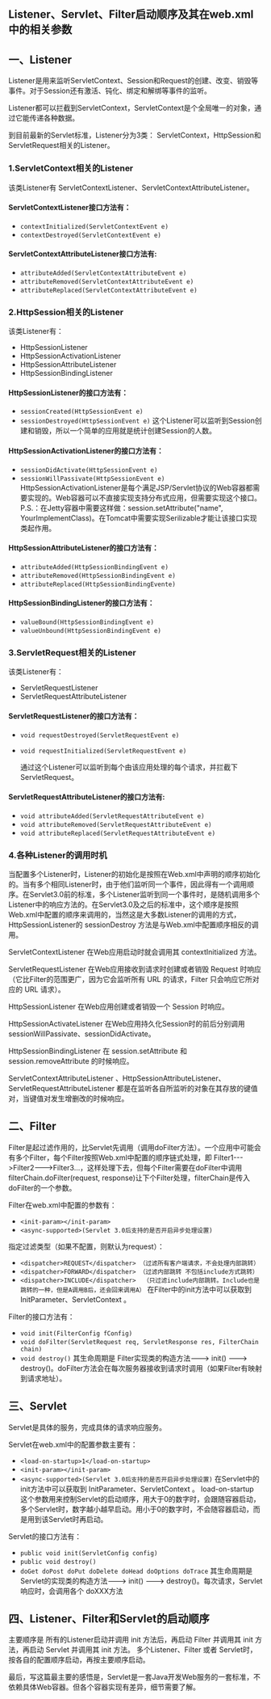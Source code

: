 ## Listener、Servlet、Filter启动顺序及其在web.xml中的相关参数
## 一、Listener

Listener是用来监听ServletContext、Session和Request的创建、改变、销毁等事件。对于Session还有激活、钝化、绑定和解绑等事件的监听。

Listener都可以拦截到ServletContext，ServletContext是个全局唯一的对象，通过它能传递各种数据。

到目前最新的Servlet标准，Listener分为3类： ServletContext，HttpSession和ServletRequest相关的Listener。

###  1.ServletContext相关的Listener
 
 该类Listener有 ServletContextListener、ServletContextAttributeListener。
 
#### ServletContextListener接口方法有：
  - `contextInitialized(ServletContextEvent e)`  
  - `contextDestroyed(ServletContextEvent e)`
 
#### ServletContextAttributeListener接口方法有:
 - `attributeAdded(ServletContextAttributeEvent e)`
 - `attributeRemoved(ServletContextAttributeEvent e)`
 - `attributeReplaced(ServletContextAttributeEvent e)`

### 2.HttpSession相关的Listener
 
 该类Listener有：
 
 - HttpSessionListener
 - HttpSessionActivationListener
 - HttpSessionAttributeListener
 - HttpSessionBindingListener
 
 #### HttpSessionListener的接口方法有：

 - `sessionCreated(HttpSessionEvent e)` 
 - `sessionDestroyed(HttpSessionEvent e)`
这个Listener可以监听到Session创建和销毁，所以一个简单的应用就是统计创建Session的人数。

 #### HttpSessionActivationListener的接口方法有：
  - `sessionDidActivate(HttpSessionEvent e)`
  - `sessionWillPassivate(HttpSessionEvent e)`
 HttpSessionActivationListener是每个满足JSP/Servlet协议的Web容器都需要实现的。Web容器可以不直接实现支持分布式应用，但需要实现这个接口。
 P.S.：在Jetty容器中需要这样做：session.setAttribute("name", YourImplementClass)。在Tomcat中需要实现Serilizable才能让该接口实现类起作用。
 
 
 #### HttpSessionAttributeListener的接口方法有：
- `attributeAdded(HttpSessionBindingEvent e)`
- `attributeRemoved(HttpSessionBindingEvent e)`
- `attributeReplaced(HttpSessionBindingEvente)`

 #### HttpSessionBindingListener的接口方法有：
- `valueBound(HttpSessionBindingEvent e)`
- `valueUnbound(HttpSessionBindingEvent e)`

### 3.ServletRequest相关的Listener

该类Listener有：

- ServletRequestListener
- ServletRequestAttributeListener

#### ServletRequestListener的接口方法有：
 - `void requestDestroyed(ServletRequestEvent e) `
 - `void requestInitialized(ServletRequestEvent e) `
 
    通过这个Listener可以监听到每个由该应用处理的每个请求，并拦截下ServletRequest。

#### ServletRequestAttributeListener的接口方法有:
-  `void attributeAdded(ServletRequestAttributeEvent e) `
-  `void attributeRemoved(ServletRequestAttributeEvent e) `
-  `void attributeReplaced(ServletRequestAttributeEvent e)`

### 4.各种Listener的调用时机
当配置多个Listener时，Listener的初始化是按照在Web.xml中声明的顺序初始化的。当有多个相同Listener时，由于他们监听同一个事件，因此得有一个调用顺序。在Servlet3.0前的标准，多个Listener监听到同一个事件时，是随机调用多个Listener中的响应方法的。在Servlet3.0及之后的标准中，这个顺序是按照Web.xml中配置的顺序来调用的，当然这是大多数Listener的调用的方式，HttpSessionListener的 sessionDestroy 方法是与Web.xml中配置顺序相反的调用。

ServletContextListener 在Web应用启动时就会调用其 contextInitialized 方法。

ServletRequestListener 在Web应用接收到请求时创建或者销毁 Request 时响应 （它比Filter的范围更广，因为它会监听所有 URL 的请求，Filter 只会响应它所对应的 URL 请求）。

HttpSessionListener 在Web应用创建或者销毁一个 Session 时响应。

HttpSessionActivateListener 在Web应用持久化Session时的前后分别调用 sessionWillPassivate、sessionDidActivate。

HttpSessionBindingListener 在 session.setAttribute 和 session.removeAttribute 的时候响应。

ServletContextAttributeListener 、HttpSessionAttributeListener、ServletRequestAttributeListener 都是在监听各自所监听的对象在其存放的键值对，当键值对发生增删改的时候响应。

## 二、Filter
 Filter是起过滤作用的，比Servlet先调用（调用doFilter方法）。一个应用中可能会有多个Filter，每个Filter按照Web.xml中配置的顺序链式处理，即 Filter1--->Filter2--->Filter3...，这样处理下去，但每个Filter需要在doFilter中调用filterChain.doFilter(request, response)让下个Filter处理，filterChain是传入doFilter的一个参数。

 Filter在web.xml中配置的参数有：
 - `<init-param></init-param>`
 - `<async-supported>(Servlet 3.0后支持的是否开启异步处理设置)`

 指定过滤类型（如果不配置，则默认为request）：
 - `<dispatcher>REQUEST</dispatcher> （过滤所有客户端请求，不会处理内部跳转）` 
 - `<dispatcher>FORWARD</dispatcher> （过滤内部跳转 不包括include方式跳转）`
 - `<dispatcher>INCLUDE</dispatcher>  （只过滤include内部跳转。Include也是跳转的一种，但是A调用B后，还会回来调用A）`
     在Filter中的init方法中可以获取到 InitParameter、ServletContext 。

 Filter的接口方法有：
 - `void init(FilterConfig fConfig)`
 - `void doFilter(ServletRequest req, ServletResponse res, FilterChain chain)`
 - `void destroy()`
 其生命周期是 Filter实现类的构造方法---> init() ---> destroy()。doFilter方法会在每次服务器接收到请求时调用（如果Filter有映射到请求地址）。
   
 ## 三、Servlet
 Servlet是具体的服务，完成具体的请求响应服务。
 
 Servlet在web.xml中的配置参数主要有：
 - `<load-on-startup>1</load-on-startup>`
 - `<init-param></init-param>`
 - `<async-supported>(Servlet 3.0后支持的是否开启异步处理设置)`
    在Servlet中的init方法中可以获取到 InitParameter、ServletContext 。
	load-on-startup 这个参数用来控制Servlet的启动顺序，用大于0的数字时，会跟随容器启动，多个Servlet时，数字越小越早启动。用小于0的数字时，不会随容器启动，而是用到该Servlet时再启动。
	
Servlet的接口方法有：
- `public void init(ServletConfig config)`
- `public void destroy()`
- `doGet doPost doPut doDelete doHead doOptions doTrace`
其生命周期是 Servlet的实现类的构造方法---> init() ---> destroy()。每次请求，Servlet响应时，会调用各个 doXXX方法

## 四、Listener、Filter和Servlet的启动顺序
主要顺序是 所有的Listener启动并调用 init 方法后，再启动 Filter 并调用其 init 方法，再启动 Servlet 并调用其 init 方法。 多个Listener、Filter 或者 Servlet时，按各自的配置顺序启动，再按主要顺序启动。





最后，写这篇最主要的感悟是，Servlet是一套Java开发Web服务的一套标准，不依赖具体Web容器。但各个容器实现有差异，细节需要了解。